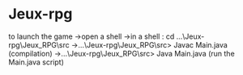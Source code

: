 # Jeux-rpg

to launch the game
->open a shell
->in a shell : cd ...\Jeux-rpg\Jeux_RPG\src
->...\Jeux-rpg\Jeux_RPG\src> Javac Main.java (compilation)
->...\Jeux-rpg\Jeux_RPG\src> Java Main.java (run the Main.java script)
